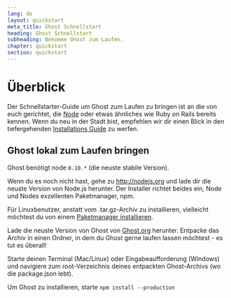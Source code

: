 ```yaml
---
lang: de
layout: quickstart
meta_title: Ghost Schnellstart
heading: Ghost Schnellstart
subheading: Bekomme Ghost zum Laufen.
chapter: quickstart
section: quickstart
---
```


# Überblick <a id="overview"></a>

Der Schnellstarter-Guide um Ghost zum Laufen zu bringen ist an die von euch gerichtet, die [Node](http://nodejs.org) oder etwas ähnliches wie Ruby on Rails bereits kennen. Wenn du neu in der Stadt bist, empfehlen wir dir einen Blick in den tiefergehenden [Installations Guide](/de/installation/) zu werfen.

## Ghost lokal zum Laufen bringen <a id="ghost-local"></a>

Ghost benötigt node `0.10.*` (die neuste stabile Version).

Wenn du es noch nicht hast, gehe zu <http://nodejs.org> und lade dir die neuste Version von Node.js herunter. Der Installer richtet beides ein, Node und Nodes exzellenten Paketmanager, npm.

Für Linuxbenutzer, anstatt vom .tar.gz-Archiv zu installieren, vielleicht möchtest du von einem [Paketmanager installieren](https://github.com/joyent/node/wiki/Installing-Node.js-via-package-manager).

Lade die neuste Version von Ghost von [Ghost.org](http://ghost.org) herunter. Entpacke das Archiv in einen Ordner, in dem du Ghost gerne laufen lassen möchtest - es tut es überall!

Starte deinen Terminal (Mac/Linux) oder Eingabeaufforderung (Windows) und navigiere zum root-Verzeichnis deines entpackten Ghost-Archivs (wo die package.json lebt).

Um Ghost zu installieren, starte `npm install --production`

<!--<h2 id="customise">Customise & Configure Ghost</h2>

<h2 id="ghost-deploy">Deploy Ghost</h2>

<ol>
    <li>In the Terminal / Command Prompt, type <code>npm start</code></li>
    <li><p>This will have launched your Ghost blog, visit one  <a href="http://localhost:2368/">http://localhost:2368/</a> to see</p></li>
</ol>
-->
